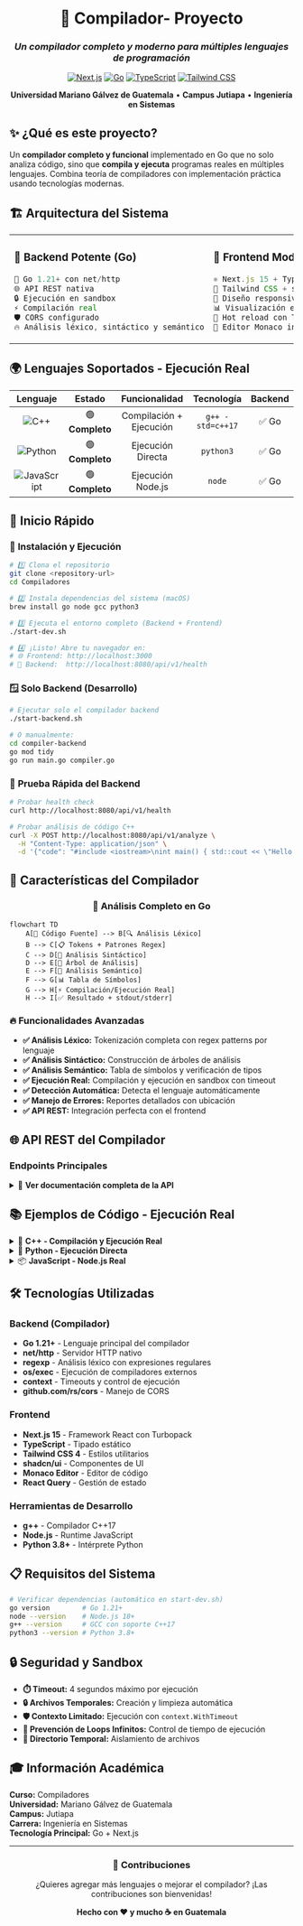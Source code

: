<div align="center">

# 🚀 Compilador- Proyecto 

### *Un compilador completo y moderno para múltiples lenguajes de programación*

[![Next.js](https://img.shields.io/badge/Next.js-15.3-black?style=for-the-badge&logo=next.js)](https://nextjs.org/)
[![Go](https://img.shields.io/badge/Go-1.21+-00ADD8?style=for-the-badge&logo=go)](https://golang.org/)
[![TypeScript](https://img.shields.io/badge/TypeScript-5.0-3178C6?style=for-the-badge&logo=typescript)](https://www.typescriptlang.org/)
[![Tailwind CSS](https://img.shields.io/badge/Tailwind_CSS-4.0-38B2AC?style=for-the-badge&logo=tailwind-css)](https://tailwindcss.com/)

**Universidad Mariano Gálvez de Guatemala** • **Campus Jutiapa** • **Ingeniería en Sistemas**


</div>

## ✨ **¿Qué es este proyecto?**

Un **compilador completo y funcional** implementado en Go que no solo analiza código, sino que **compila y ejecuta** programas reales en múltiples lenguajes. Combina teoría de compiladores con implementación práctica usando tecnologías modernas.


## 🏗️ **Arquitectura del Sistema**

<table>
<tr>
<td width="50%">

### 🔧 **Backend Potente (Go)**
```go
🦫 Go 1.21+ con net/http
🌐 API REST nativa
🔒 Ejecución en sandbox
⚡ Compilación real
🛡️ CORS configurado
🔥 Análisis léxico, sintáctico y semántico
```

</td>
<td width="50%">

### 🎨 **Frontend Moderno**
```typescript
⚛️ Next.js 15 + TypeScript
🎨 Tailwind CSS + shadcn/ui
📱 Diseño responsivo
📊 Visualización en tiempo real
🔄 Hot reload con Turbopack
🎯 Editor Monaco integrado
```

</td>
</tr>
</table>

## 🌍 **Lenguajes Soportados - Ejecución Real**

<div align="center">

| Lenguaje | Estado | Funcionalidad | Tecnología | Backend |
|:--------:|:------:|:------------:|:----------:|:--------:|
| ![C++](https://img.shields.io/badge/C++-00599C?style=flat&logo=c%2B%2B&logoColor=white) | 🟢 **Completo** | Compilación + Ejecución | `g++ -std=c++17` | ✅ Go |
| ![Python](https://img.shields.io/badge/Python-3776AB?style=flat&logo=python&logoColor=white) | 🟢 **Completo** | Ejecución Directa | `python3` | ✅ Go |
| ![JavaScript](https://img.shields.io/badge/JavaScript-F7DF1E?style=flat&logo=javascript&logoColor=black) | 🟢 **Completo** | Ejecución Node.js | `node` | ✅ Go |

</div>

## 🚀 **Inicio Rápido**

### 🔧 **Instalación y Ejecución**

```bash
# 1️⃣ Clona el repositorio
git clone <repository-url>
cd Compiladores

# 2️⃣ Instala dependencias del sistema (macOS)
brew install go node gcc python3

# 3️⃣ Ejecuta el entorno completo (Backend + Frontend)
./start-dev.sh

# 4️⃣ ¡Listo! Abre tu navegador en:
# 🌐 Frontend: http://localhost:3000
# 🔌 Backend:  http://localhost:8080/api/v1/health
```

### 🪟 **Solo Backend (Desarrollo)**

```bash
# Ejecutar solo el compilador backend
./start-backend.sh

# O manualmente:
cd compiler-backend
go mod tidy
go run main.go compiler.go
```

### 🧪 **Prueba Rápida del Backend**

```bash
# Probar health check
curl http://localhost:8080/api/v1/health

# Probar análisis de código C++
curl -X POST http://localhost:8080/api/v1/analyze \
  -H "Content-Type: application/json" \
  -d '{"code": "#include <iostream>\nint main() { std::cout << \"Hello!\"; return 0; }", "language": "cpp"}'
```

## 🎯 **Características del Compilador**

<div align="center">

### 🔬 **Análisis Completo en Go**

</div>

```mermaid
flowchart TD
    A[📝 Código Fuente] --> B[🔍 Análisis Léxico]
    B --> C[📋 Tokens + Patrones Regex]
    C --> D[🌳 Análisis Sintáctico]
    D --> E[🌲 Árbol de Análisis]
    E --> F[🧠 Análisis Semántico]
    F --> G[📊 Tabla de Símbolos]
    G --> H[⚡ Compilación/Ejecución Real]
    H --> I[✅ Resultado + stdout/stderr]
```

### 🔥 **Funcionalidades Avanzadas**

- **✅ Análisis Léxico:** Tokenización completa con regex patterns por lenguaje
- **✅ Análisis Sintáctico:** Construcción de árboles de análisis
- **✅ Análisis Semántico:** Tabla de símbolos y verificación de tipos
- **✅ Ejecución Real:** Compilación y ejecución en sandbox con timeout
- **✅ Detección Automática:** Detecta el lenguaje automáticamente
- **✅ Manejo de Errores:** Reportes detallados con ubicación
- **✅ API REST:** Integración perfecta con el frontend

## 🌐 **API REST del Compilador**

### **Endpoints Principales**

<details>
<summary>📡 <strong>Ver documentación completa de la API</strong></summary>

#### **🔍 Análisis y Compilación**
```http
POST /api/v1/analyze
Content-Type: application/json

{
  "code": "#include <iostream>\nint main() { std::cout << \"Hello\"; return 0; }",
  "language": "cpp"
}
```

**Respuesta:**
```json
{
  "language": "cpp",
  "tokens": [...],
  "parseTree": [...],
  "symbolTable": [...],
  "errors": [],
  "canExecute": true,
  "executionResult": {
    "success": true,
    "output": "Hello"
  },
  "analysisPhases": {
    "lexical": { "completed": true, "tokensFound": 15 },
    "syntax": { "completed": true, "nodesGenerated": 8 },
    "semantic": { "completed": true, "symbolsFound": 3 }
  },
  "processingTime": "245.5ms"
}
```

#### **❤️ Estado del Servidor**
```http
GET /api/v1/health

Response: { "status": "ok", "service": "Compilador Go Backend" }
```

</details>

## 📚 **Ejemplos de Código - Ejecución Real**

<details>
<summary>🔨 <strong>C++ - Compilación y Ejecución Real</strong></summary>

```cpp
#include <iostream>
#include <vector>
#include <algorithm>

int main() {
    std::vector<int> numeros = {64, 34, 25, 12, 22, 11, 90};
    
    // Ordenar usando STL
    std::sort(numeros.begin(), numeros.end());
    
    std::cout << "Números ordenados: ";
    for(int num : numeros) {
        std::cout << num << " ";
    }
    std::cout << std::endl;
    
    return 0;
}
```

**🎯 Resultado:** Compilado con `g++ -std=c++17` y ejecutado en sandbox

</details>

<details>
<summary>🐍 <strong>Python - Ejecución Directa</strong></summary>

```python
def fibonacci(n):
    if n <= 1:
        return n
    return fibonacci(n-1) + fibonacci(n-2)

# Calcular Fibonacci recursivo
for i in range(10):
    result = fibonacci(i)
    print(f"F({i}) = {result}")

# Análisis de complejidad
import time
start = time.time()
fibonacci(30)
end = time.time()
print(f"Tiempo: {end - start:.4f}s")
```

**🎯 Resultado:** Ejecutado con `python3` con timeout de 4 segundos

</details>

<details>
<summary>📦 <strong>JavaScript - Node.js Real</strong></summary>

```javascript
// Algoritmo de ordenamiento burbuja
function bubbleSort(arr) {
    const n = arr.length;
    for (let i = 0; i < n - 1; i++) {
        for (let j = 0; j < n - i - 1; j++) {
            if (arr[j] > arr[j + 1]) {
                [arr[j], arr[j + 1]] = [arr[j + 1], arr[j]];
            }
        }
    }
    return arr;
}

const numeros = [64, 34, 25, 12, 22, 11, 90];
console.log("Array original:", numeros);
console.log("Array ordenado:", bubbleSort([...numeros]));

// Medir rendimiento
console.time("Bubble Sort");
bubbleSort(new Array(1000).fill(0).map(() => Math.random()));
console.timeEnd("Bubble Sort");
```

**🎯 Resultado:** Ejecutado con `node` en sandbox

</details>

## 🛠️ **Tecnologías Utilizadas**

### Backend (Compilador)
- **Go 1.21+** - Lenguaje principal del compilador
- **net/http** - Servidor HTTP nativo
- **regexp** - Análisis léxico con expresiones regulares
- **os/exec** - Ejecución de compiladores externos
- **context** - Timeouts y control de ejecución
- **github.com/rs/cors** - Manejo de CORS

### Frontend
- **Next.js 15** - Framework React con Turbopack
- **TypeScript** - Tipado estático
- **Tailwind CSS 4** - Estilos utilitarios
- **shadcn/ui** - Componentes de UI
- **Monaco Editor** - Editor de código
- **React Query** - Gestión de estado

### Herramientas de Desarrollo
- **g++** - Compilador C++17
- **Node.js** - Runtime JavaScript
- **Python 3.8+** - Intérprete Python

## 📋 **Requisitos del Sistema**

```bash
# Verificar dependencias (automático en start-dev.sh)
go version        # Go 1.21+
node --version    # Node.js 18+
g++ --version     # GCC con soporte C++17
python3 --version # Python 3.8+
```

## 🔒 **Seguridad y Sandbox**

- **⏱️ Timeout:** 4 segundos máximo por ejecución
- **🔒 Archivos Temporales:** Creación y limpieza automática
- **🛡️ Contexto Limitado:** Ejecución con `context.WithTimeout`
- **🚫 Prevención de Loops Infinitos:** Control de tiempo de ejecución
- **📁 Directorio Temporal:** Aislamiento de archivos

## 🎓 **Información Académica**

**Curso:** Compiladores  
**Universidad:** Mariano Gálvez de Guatemala  
**Campus:** Jutiapa  
**Carrera:** Ingeniería en Sistemas  
**Tecnología Principal:** Go + Next.js  

---

<div align="center">

### 🤝 **Contribuciones**

¿Quieres agregar más lenguajes o mejorar el compilador? ¡Las contribuciones son bienvenidas!

**Hecho con ❤️ y mucho ☕ en Guatemala**

</div>
